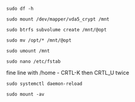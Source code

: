 
`sudo df -h`

`sudo mount /dev/mapper/vda5_crypt /mnt`

`sudo btrfs subvolume create /mnt/@opt`

`sudo mv /opt/* /mnt/@opt`

`sudo umount /mnt`

`sudo nano /etc/fstab`

fine line with /home - CRTL-K then CRTL_U twice

`sudo systemctl daemon-reload`

`sudo mount -av`

